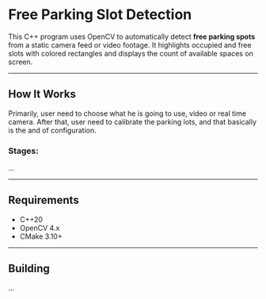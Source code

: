 # Free Parking Slot Detection

This C++ program uses OpenCV to automatically detect **free parking spots** from a static camera feed or video footage. It highlights occupied and free slots with colored rectangles and displays the count of available spaces on screen.

---

## How It Works
Primarily, user need to choose what he is going to use, video or real time camera. After that, user need to calibrate the parking lots, and that basically is the and of configuration.

### **Stages**:
...

---

## Requirements

- C++20
- OpenCV 4.x
- CMake 3.10+

---

## Building
...
